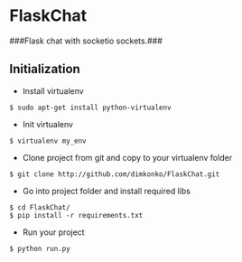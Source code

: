 FlaskChat
=========

###Flask chat with socketio sockets.###

## Initialization

* Install virtualenv

`$ sudo apt-get install python-virtualenv`

* Init virtualenv

`$ virtualenv my_env`

* Clone project from git and copy to your virtualenv folder

`$ git clone http://github.com/dimkonko/FlaskChat.git`

* Go into project folder and install required libs

```
$ cd FlaskChat/ 
$ pip install -r requirements.txt
```

* Run your project

`$ python run.py`
